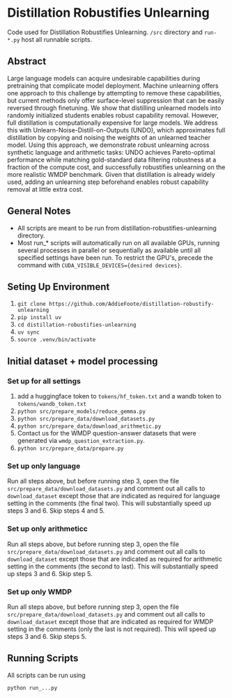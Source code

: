# Distillation Robustifies Unlearning

Code used for Distillation Robustifies Unlearning. `/src` directory and `run-*.py` host all runnable scripts.

## Abstract

Large language models can acquire undesirable capabilities during pretraining that complicate model deployment.
Machine unlearning offers one approach to this challenge by attempting to remove these capabilities, but current methods only offer surface-level suppression that can be easily reversed through finetuning.
We show that distilling unlearned models into randomly initialized students enables robust capability removal.
However, full distillation is computationally expensive for large models.
We address this with Unlearn-Noise-Distill-on-Outputs (UNDO), which approximates full distillation by copying and noising the weights of an unlearned teacher model.
Using this approach, we demonstrate robust unlearning across synthetic language and arithmetic tasks: UNDO achieves Pareto-optimal performance while matching gold-standard data filtering robustness at a fraction of the compute cost, and successfully robustifies unlearning on the more realistic WMDP benchmark.
Given that distillation is already widely used, adding an unlearning step beforehand enables robust capability removal at little extra cost.

## General Notes

- All scripts are meant to be run from distillation-robustifies-unlearning directory.
- Most run_* scripts will automatically run on all available GPUs, running several processes in parallel or sequentially as available until all specified settings have been run. To restrict the GPU's, precede the command with `CUDA_VISIBLE_DEVICES={desired devices}`.
## Seting Up Environment

1. `git clone https://github.com/AddieFoote/distillation-robustify-unlearning`
2. `pip install uv`
3. `cd distillation-robustifies-unlearning`
4. `uv sync`
5. `source .venv/bin/activate`

## Initial dataset + model processing

### Set up for all settings
1. add a huggingface token to `tokens/hf_token.txt` and a wandb token to `tokens/wandb_token.txt`
2. `python src/prepare_models/reduce_gemma.py`
3. `python src/prepare_data/download_datasets.py`
4. `python src/prepare_data/download_arithmetic.py`
5.  Contact us for the WMDP question-answer datasets that were generated via `wmdp_question_extraction.py`. 
6. `python src/prepare_data/prepare.py`


### Set up only language
Run all steps above, but before running step 3, open the file `src/prepare_data/download_datasets.py` and comment out all calls to `download_dataset` except those that are indicated as required for language setting in the comments (the final two). This will substantially speed up steps 3 and 6. Skip steps 4 and 5.

### Set up only arithmeticc
Run all steps above, but before running step 3, open the file `src/prepare_data/download_datasets.py` and comment out all calls to `download_dataset` except those that are indicated as required for arithmetic setting in the comments (the second to last). This will substantially speed up steps 3 and 6. Skip step 5.

### Set up only WMDP
Run all steps above, but before running step 3, open the file `src/prepare_data/download_datasets.py` and comment out all calls to `download_dataset` except those that are indicated as required for WMDP setting in the comments (only the last is not required). This will speed up steps 3 and 6. Skip steps 5.

## Running Scripts

All scripts can be run using

```
python run_...py
```